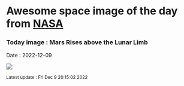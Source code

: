 
# Awesome space image of the day from [NASA](https://api.nasa.gov/)

### Today image : Mars Rises above the Lunar Limb
Date : 2022-12-09

![](https://apod.nasa.gov/apod/image/2212/Mars_Moon_fullsize_TGlenn1024.jpg)

<small>Latest update : Fri Dec  9 20:15:02 2022</small>
        